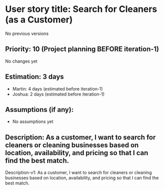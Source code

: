 # User story title: Search for Cleaners (as a Customer)
No previous versions

## Priority: 10 (Project planning BEFORE iteration-1)
No changes yet

## Estimation: 3 days
* Martin: 4 days (estimated before iteration-1)
* Joshua: 2 days (estimated before iteration-1)

## Assumptions (if any):
* No assumptions yet

## Description: As a customer, I want to search for cleaners or cleaning businesses based on location, availability, and pricing so that I can find the best match.
Description-v1: As a customer, I want to search for cleaners or cleaning businesses based on location, availability, and pricing so that I can find the best match.